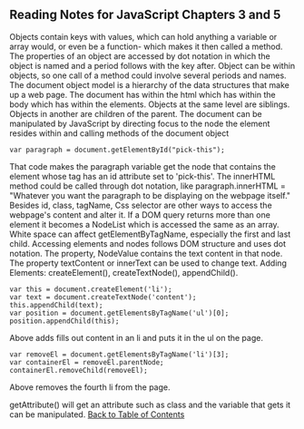 ## Reading Notes for JavaScript Chapters 3 and 5
Objects contain keys with values, which can hold anything a variable or array 
would, or even be a function- which makes it then called a method.  The 
properties of an object are accessed by dot notation in which the object is named
and a period follows with the key after. Object can be within objects, so one
call of a method could involve several periods and names.
The document object model is a hierarchy of the data structures that make up a
web page. The document has within the html which has within the body which has 
within the elements. Objects at the same level are siblings. Objects in another
are children of the parent.  The document can be manipulated by JavaScript by
directing focus to the node the element resides within and calling methods of the
document object

    var paragraph = document.getElementById("pick-this");

That code makes the paragraph variable get the node that contains the element 
whose tag has an id attribute set to 'pick-this'. The innerHTML method could be
called through dot notation, like paragraph.innerHTML = "Whatever you want the
paragraph to be displaying on the webpage itself."
Besides id, class, tagName, Css selector are other ways to access the webpage's 
content and alter it.  If a DOM query returns more than one element it becomes
a NodeList which is accessed the same as an array.
White space can affect getElementByTagName, especially the first and last child.
Accessing elements and nodes follows DOM structure and uses dot notation. The 
property, NodeValue contains the text content in that node. The property 
textContent or innerText can be used to change text.
Adding Elements: createElement(), createTextNode(), appendChild().

    var this = document.createElement('li');
    var text = document.createTextNode('content');
    this.appendChild(text);
    var position = document.getElementsByTagName('ul')[0];
    position.appendChild(this);

Above adds fills out content in an li and puts it in the ul on the page.

    var removeEl = document.getElementsByTagName('li')[3];
    var containerEl = removeEl.parentNode;
    containerEl.removeChild(removeEl);

Above removes the fourth li from the page.

getAttribute() will get an attribute such as class and the variable that gets it
can be manipulated.
[Back to Table of Contents](../README.md)
